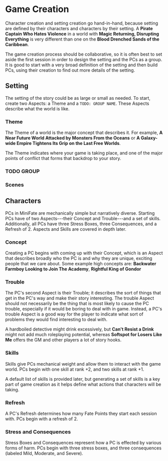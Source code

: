 # Game Creation

Character creation and setting creation go hand-in-hand, because setting are
defined by their characters and characters by their setting. A **Pirate Captain
Who Hates Violence** in a world with **Magic Returning, Disrupting
Everything** is very different than one on the **Blood Drenched Sands of the
Caribbean**.

The game creation process should be collaborative, so it is often best to set
aside the first session in order to design the setting and the PCs as a group.
It is good to start with a very broad definition of the setting and then build
PCs, using their creation to find out more details of the setting.

## Setting

The setting of the story could be as large or small as needed. To start,
create two Aspects: a Theme and a `TODO: GROUP NAME`. These Aspects describe what
the world is like.

<!-- Are we too prescriptive here? Should I just be: Pick some aspects to
describe your world, the major influencers, conflicts, etc. -->

### Theme

The Theme of a world is the major concept that describes it. For example,
**A Near Future World Attacked by Monsters From the Oceans** or **A
Galaxy-wide Empire Tightens Its Grip on the Last Free Worlds**.

The Theme indicates where your game is taking place, and one of the major
points of conflict that forms that backdrop to your story.

### TODO GROUP

<!-- Does the group get an aspect? **Ragtag Rebels Fight For Their Survival**
or **A Fellowship to Destroy an Ancient Evil**? How do you use these to define
your character, in game? -->

### Scenes

<!-- Mention that every scene has aspects, even if not explicit. -->

## Characters

PCs in MiniFate are mechanically simple but narratively diverse. Starting PCs
have of two Aspects---their Concept and Trouble---and a set of skills.
Additionally, all PCs have three Stress Boxes, three Consequences, and a
Refresh of 2. Aspects and Skills are covered in depth later.

### Concept

Creating a PC begins with coming up with their Concept, which is an Aspect
that describes broadly who the PC is and why they are unique, exciting people
that we care about. Some example high concepts are: **Backwater Farmboy
Looking to Join The Academy**, **Rightful King of Gondor**

<!-- Add examples, perhaps from the example characters? -->

### Trouble

The PC's second Aspect is their Trouble; it describes the sort of things that
get in the PC's way and make their story interesting. The trouble Aspect
should not necessarily be the thing that is most likely to cause the PC
trouble, especially if it would be boring to deal with in game.  Instead, a
PC's trouble Aspect is a good way for the player to indicate what sort of
problems they would find interesting to deal with.

A hardboiled detective might drink excessively, but **Can't Resist a Drink**
might not add much roleplaying potential, whereas **Softspot for Losers Like
Me** offers the GM and other players a lot of story hooks.

<!-- TODO: Add examples, perhaps from the example characters? -->

### Skills

Skills give PCs mechanical weight and allow them to interact with the game
world. PCs begin with one skill at rank +2, and two skills at rank +1.

A default list of skills is provided later, but generating a set of skills is
a key part of game creation as it helps define what actions that characters
will be taking.

### Refresh

A PC's Refresh determines how many Fate Points they start each session with.
PCs begin with a refresh of 2.

### Stress and Consequences

Stress Boxes and Consequences represent how a PC is effected by various forms
of harm. PCs begin with three stress boxes, and three consequences (labeled
Mild, Moderate, and Severe).

